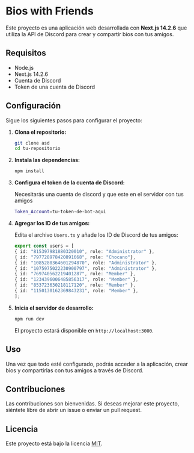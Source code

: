 # Bios with Friends

Este proyecto es una aplicación web desarrollada con **Next.js 14.2.6** que utiliza la API de Discord para crear y compartir bios con tus amigos.

## Requisitos

- Node.js
- Next.js 14.2.6
- Cuenta de Discord
- Token de una cuenta de Discord

## Configuración

Sigue los siguientes pasos para configurar el proyecto:

1. **Clona el repositorio:**

    ```bash
    git clone asd
    cd tu-repositorio
    ```

2. **Instala las dependencias:**

    ```bash
    npm install
    ```

3. **Configura el token de la cuenta de Discord:**

    Necesitarás una cuenta de discord y que este en el servidor con tus amigos

    ```bash
    Token_Account=tu-token-de-bot-aqui
    ```

4. **Agregar los ID de tus amigos:**

    Edita el archivo `Users.ts` y añade los ID de Discord de tus amigos:

    ```typescript
   export const users = [
    { id: "815397981880320010", role: "Administrator" },
    { id: "797728978420891668", role: "Chocano"},
    { id: "1085280364601294870", role: "Administrator" },
    { id: "1075975022230900797", role: "Administrator" },
    { id: "769740562219401287", role: "Member" },
    { id: "1234396006485856317", role: "Member" },
    { id: "853723630218117120", role: "Member" },
    { id: "1150130162369843231", role: "Member" },
    ];
    ```

5. **Inicia el servidor de desarrollo:**

    ```bash
    npm run dev
    ```

    El proyecto estará disponible en `http://localhost:3000`.

## Uso

Una vez que todo esté configurado, podrás acceder a la aplicación, crear bios y compartirlas con tus amigos a través de Discord.

## Contribuciones

Las contribuciones son bienvenidas. Si deseas mejorar este proyecto, siéntete libre de abrir un issue o enviar un pull request.

## Licencia

Este proyecto está bajo la licencia [MIT](LICENSE).
